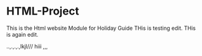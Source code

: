 # HTML-Project
This is the Html website Module for Holiday Guide
THis is testing edit.
THis is again edit.

..,.,.,.,lkjl///
hiii
,,,
